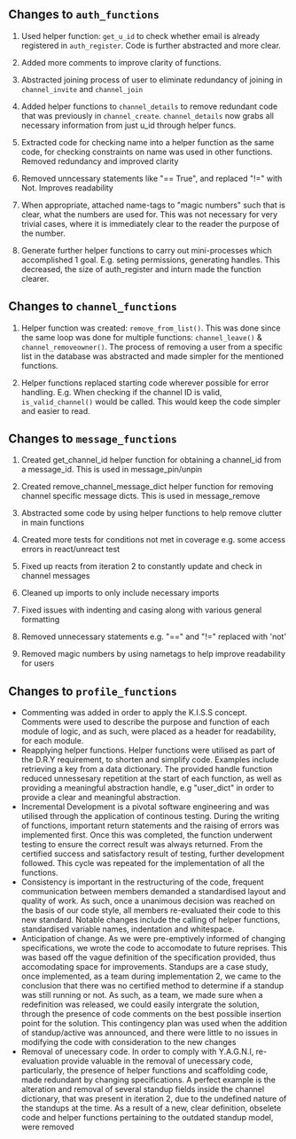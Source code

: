 ## Changes to `auth_functions`

1. Used helper function: `get_u_id` to check whether email is already registered in `auth_register`. Code is further abstracted and more clear.

2. Added more comments to improve clarity of functions.

3. Abstracted joining process of user to eliminate redundancy of joining in
`channel_invite` and `channel_join`

4. Added helper functions to `channel_details` to remove redundant code that
was previously in `channel_create`. `channel_details` now grabs all necessary
information from just u_id through helper funcs.

5. Extracted code for checking name into a helper function as the same code,
for checking constraints on name was used in other functions. Removed redundancy
and improved clarity

6. Removed unncessary statements like "== True", and replaced "!=" with Not.
Improves readability

7. When appropriate, attached name-tags to "magic numbers" such that is clear,
what the numbers are used for. This was not necessary for very trivial cases,
where it is immediately clear to the reader the purpose of the number.

8. Generate further helper functions to carry out mini-processes which
accomplished 1 goal. E.g. seting permissions, generating handles. This decreased,
the size of auth_register and inturn made the function clearer.



## Changes to `channel_functions`

1. Helper function was created: `remove_from_list()`.
This was done since the same loop was done for multiple functions: `channel_leave()` & `channel_removeowner()`.
The process of removing a user from a specific list in the database was abstracted and made simpler for
the mentioned functions.

2. Helper functions replaced starting code wherever possible for error handling. E.g. When checking
if the channel ID is valid, `is_valid_channel()` would be called. This would keep the code simpler
and easier to read.

## Changes to `message_functions`

1. Created get_channel_id helper function for obtaining a channel_id from a message_id. This is used in message_pin/unpin

2. Created remove_channel_message_dict helper function for removing channel specific message dicts. This is used in message_remove

3. Abstracted some code by using helper functions to help remove clutter in main functions

4. Created more tests for conditions not met in coverage e.g. some access errors in react/unreact test

5. Fixed up reacts from iteration 2 to constantly update and check in channel messages

6. Cleaned up imports to only include necessary imports 

7. Fixed issues with indenting and casing along with various general formatting

8. Removed unnecessary statements e.g. "==" and "!=" replaced with 'not'

9. Removed magic numbers by using nametags to help improve readability for users

## Changes to `profile_functions`

- Commenting was added in order to apply the K.I.S.S concept. Comments were used to describe the purpose and function of each
module of logic, and as such, were placed as a header for readability, for each module.
- Reapplying helper functions. Helper functions were utilised as part of the D.R.Y requirement, to shorten and simplify code. Examples include
retrieving a key from a data dictionary. The provided handle function reduced unnessesary repetition at the start of each function, as well as
providing a meaningful abstraction handle, e.g "user_dict" in order to provide a clear and meaningful abstraction.
- Incremental Development is a pivotal software engineering and was utilised through the application of continous testing. During the writing of
functions, important return statements and the raising of errors was implemented first. Once this was completed, the function underwent testing to ensure
the correct result was always returned. From the certified success and satisfactory result of testing, further development followed. This cycle was repeated
for the implementation of all the functions.
- Consistency is important in the restructuring of the code, frequent communication between members demanded a standardised layout and quality of work. As such,
once a unanimous decision was reached on the basis of our code style, all members re-evaluated their code to this new standard. Notable changes include the calling of
helper functions, standardised variable names, indentation and whitespace.
- Anticipation of change. As we were pre-emptively informed of changing specifications, we wrote the code to accomodate to future reprises. This was based off the vague definition of the specification provided, thus accomodating space for improvements. Standups are a case study, once implemented, as a team during implementation 2, we came to the conclusion that there was no certified method to determine if a standup was still running or not. As such, as a team, we made sure when a redefinition was released, we could easily intergrate the solution, through the presence of code comments on the best possible insertion point for the solution. This contingency plan was used when the addition of standup/active was announced, and there were little to no issues in modifying the code with consideration to the new changes
- Removal of unecessary code. In order to comply with Y.A.G.N.I, re-evaluation provide valuable in the removal of unecessary code, particularly, the presence of helper functions and scaffolding code, made redundant by changing specifications. A perfect example is the alteration and removal of several standup fields inside the channel dictionary, that was present in iteration 2, due to the undefined nature of the standups at the time. As a result of a new, clear definition, obselete code and helper functions pertaining to the outdated standup model, were removed
